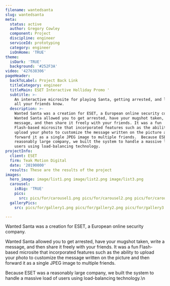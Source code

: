 ```yaml
---
filename: wantedsanta
slug: wantedsanta
meta:
  status: active
  author: Gregory Cowley
  component: Project
  discipline: engineer
  serviceId: prototyping
  category: engineer
  isOnHome: 'TRUE'
theme:
  isDark: 'TRUE'
  background: '#252F3A'
video: '427638306'
pageHeader:
  backToLabel: Project Back Link
  titleCategory: engineer
  titleMain: ESET Interactive Holliday Promo '
  subtitle: >-
    An interactive microsite for playing Santa, getting arrested, and letting
    all your friends know.
  description: >-
    Wanted Santa was a creation for ESET, a European online security company. 
    Wanted Santa allowed you to get arrested, have your mugshot taken, write a
    message, and then share it freely with your friends. It was a fun
    Flash-based microsite that incorporated features such as the ability to
    upload your photo to customize the message written on the picture and then
    forward it as a single JPEG image to multiple friends.  Because ESET was a
    reasonably large company, we built the system to handle a massive load of
    users using load-balancing technology.
projectInfo:
  client: ESET
  firm: Teak Motion Digital
  date: '20190000'
  results: These are the results of the project
images:
  hero_image: image/list1.png image/list2.png image/list3.png
  carousel:
    isBig: 'TRUE'
    pics:
      src: pics/for/carousel1.png pics/for/carousel2.png pics/for/carousel3.png
  galleryPics:
    src: pics/for/gallery1.png pics/for/gallery2.png pics/for/gallery3.png

---
```

Wanted Santa was a creation for ESET, a European online security company.

Wanted Santa allowed you to get arrested, have your mugshot taken, write a message, and then share it freely with your friends. It was a fun Flash-based microsite that incorporated features such as the ability to upload your photo to customize the message written on the picture and then forward it as a single JPEG image to multiple friends.

Because ESET was a reasonably large company, we built the system to handle a massive load of users using load-balancing technology.\n
  